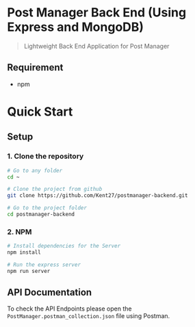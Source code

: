 # Post Manager Back End (Using Express and MongoDB)

> Lightweight Back End Application for Post Manager

## Requirement

- npm

# Quick Start

## Setup

### **1. Clone the repository**

```bash
# Go to any folder
cd ~

# Clone the project from github
git clone https://github.com/Kent27/postmanager-backend.git

# Go to the project folder
cd postmanager-backend
```

### **2. NPM**

```bash
# Install dependencies for the Server
npm install

# Run the express server
npm run server
```

## API Documentation

To check the API Endpoints please open the `PostManager.postman_collection.json` file using Postman.
